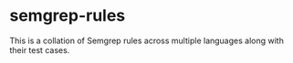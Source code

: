 # semgrep-rules
This is a collation of Semgrep rules across multiple languages along with their test cases.
